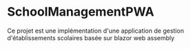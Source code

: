 # SchoolManagementPWA
Ce projet est une implémentation d'une application de gestion d'établissements scolaires basée sur blazor web assembly

